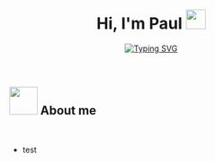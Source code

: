 <h1 align="center"><b>Hi, I'm Paul </b><img src="https://media.giphy.com/media/hvRJCLFzcasrR4ia7z/giphy.gif" width="35"></h1>

<p align="center">
<a href="https://git.io/typing-svg"><img src="https://readme-typing-svg.demolab.com?font=&pause=1000&color=2974F7&center=true&width=435&lines=I+LOVE+CODING" alt="Typing SVG" /></a>
<p>

<br>

## <picture><img src="https://github.com/Pandab1/Pandab1/img/whomai.gif" width="50px"></picture> **About me**

<br>

- test